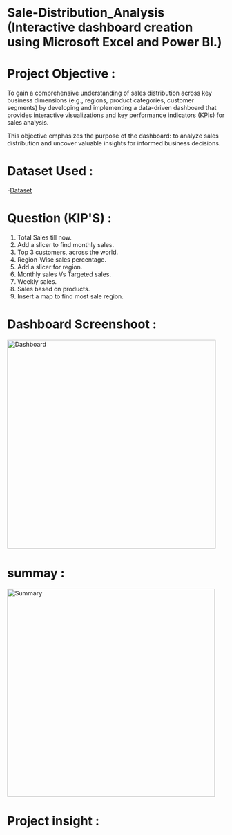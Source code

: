 # Sale-Distribution_Analysis  (Interactive dashboard creation using Microsoft Excel and Power BI.)

# Project Objective :

To gain a comprehensive understanding of sales distribution across key business dimensions (e.g., regions, product categories, customer segments) by developing and implementing a data-driven dashboard that provides interactive visualizations and key performance indicators (KPIs) for sales analysis.

This objective emphasizes the purpose of the dashboard: to analyze sales distribution and uncover valuable insights for informed business decisions.

# Dataset Used :

-<a href="https://leanexcelsolutions.com/sales-distribution-dashboard-in-excel-and-power-bi/#google_vignette">Dataset<a/>

# Question (KIP'S) :

1.	Total Sales till now.
2.	Add a slicer to find monthly sales.
3.	Top 3 customers, across the world.
4.	Region-Wise sales percentage.
5.	Add a slicer for region.
6.	Monthly sales Vs Targeted sales.
7.	Weekly sales.
8.	Sales based on products.
9.	Insert a map to find most sale region.

# Dashboard Screenshoot :

<img width="483" alt="Dashboard " src="https://github.com/user-attachments/assets/c911ca4d-0f82-4041-ac14-a70acc13b0e5" />

# summay :

<img width="481" alt="Summary " src="https://github.com/user-attachments/assets/e837bcc7-5a70-4e88-9fab-010d402ffc14" />

# Project insight :


